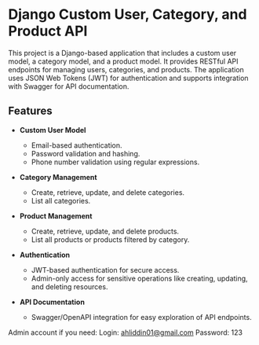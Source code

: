 # Django Custom User, Category, and Product API

This project is a Django-based application that includes a custom user model, a category model, and a product model. It provides RESTful API endpoints for managing users, categories, and products. The application uses JSON Web Tokens (JWT) for authentication and supports integration with Swagger for API documentation.

## Features

- **Custom User Model**
  - Email-based authentication.
  - Password validation and hashing.
  - Phone number validation using regular expressions.
  
- **Category Management**
  - Create, retrieve, update, and delete categories.
  - List all categories.

- **Product Management**
  - Create, retrieve, update, and delete products.
  - List all products or products filtered by category.

- **Authentication**
  - JWT-based authentication for secure access.
  - Admin-only access for sensitive operations like creating, updating, and deleting resources.

- **API Documentation**
  - Swagger/OpenAPI integration for easy exploration of API endpoints.


Admin account if you need:
Login: ahliddin01@gmail.com
Password: 123